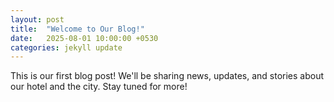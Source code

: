 ```yaml
---
layout: post
title:  "Welcome to Our Blog!"
date:   2025-08-01 10:00:00 +0530
categories: jekyll update
---
```


This is our first blog post! We'll be sharing news, updates, and stories about our hotel and the city. Stay tuned for more!
